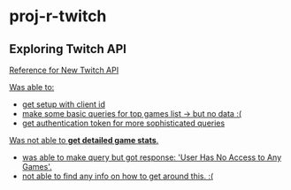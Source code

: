 # proj-r-twitch
<h2>Exploring Twitch API</h2>

<a href="https://dev.twitch.tv/docs/api/" >Reference for New Twitch API</href>

Was able to:

<ul>
<li> get setup with client id
<li> make some basic queries for top games list -> but no data :(
<li> get authentication token for more sophisticated queries
</ul>

Was not able to <strong>get detailed game stats</strong>.

<ul>
<li> was able to make query but got response: 'User Has No Access to Any Games'.
<li> not able to find any info on how to get around this. :(
</ul>
